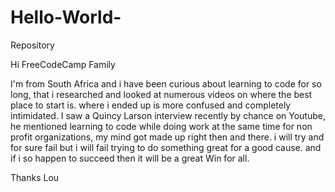 # Hello-World-
Repository

Hi FreeCodeCamp Family 

I'm from South Africa and i have been curious about learning to code for so long, that i researched and looked at numerous videos on where the best place to start is.
where i ended up is more confused and completely intimidated. 
I saw a Quincy Larson interview recently by chance on Youtube, he mentioned learning to code while doing work at the same time for non profit organizations, my mind got made up right then and there. 
i will try and for sure fail but i will fail trying to do something great for a good cause. and if i so happen to succeed then it will be a great Win for all.

Thanks 
Lou
